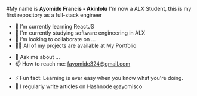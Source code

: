 #My name is **Ayomide Francis - Akinlolu**
I'm now a ALX Student, this is my first repository as a full-stack engineer

- 🌱 I’m currently learning ReactJS
- 📄 I'm currently studying software engineering in ALX
- 👯 I’m looking to collaborate on ...
- 👨‍💻 All of my projects are available at My Portfolio
<!-- - 🤔 I’m looking for help with ... -->
- 💬 Ask me about ...
- 📫 How to reach me: fayomide324@gmail.com
<!-- - 😄 Pronouns: ... -->
- ⚡ Fun fact: Learning is ever easy when you know what you're doing.
- 📝 I regularly write articles on Hashnode @ayomisco
